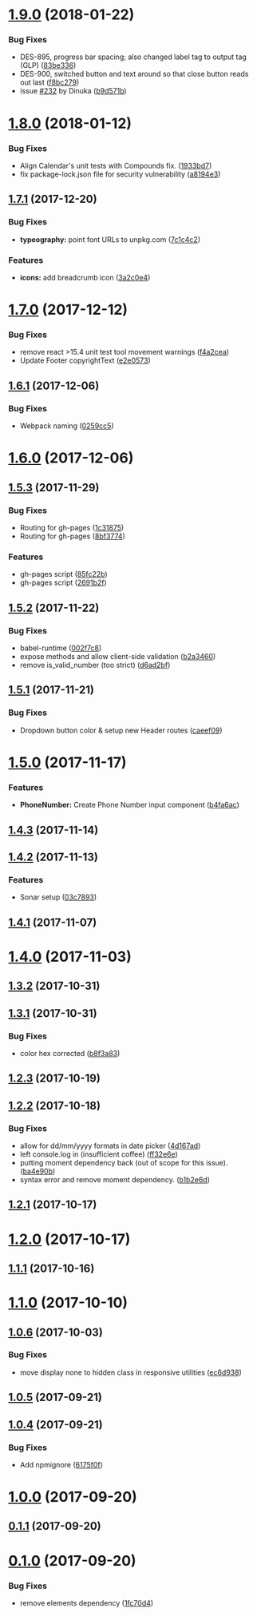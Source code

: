 <a name="1.9.0"></a>
# [1.9.0](https://github.com/Pearson-Higher-Ed/elements-sdk/compare/v1.8.0...v1.9.0) (2018-01-22)


### Bug Fixes

* DES-895, progress bar spacing; also changed label tag to output tag (GLP) ([83be336](https://github.com/Pearson-Higher-Ed/elements-sdk/commit/83be336))
* DES-900, switched button and text around so that close button reads out last ([f8bc279](https://github.com/Pearson-Higher-Ed/elements-sdk/commit/f8bc279))
* issue [#232](https://github.com/Pearson-Higher-Ed/elements-sdk/issues/232) by Dinuka ([b9d571b](https://github.com/Pearson-Higher-Ed/elements-sdk/commit/b9d571b))



<a name="1.8.0"></a>
# [1.8.0](https://github.com/Pearson-Higher-Ed/elements-sdk/compare/v1.7.1...v1.8.0) (2018-01-12)


### Bug Fixes

* Align Calendar's unit tests with Compounds fix. ([1933bd7](https://github.com/Pearson-Higher-Ed/elements-sdk/commit/1933bd7))
* fix package-lock.json file for security vulnerability ([a8194e3](https://github.com/Pearson-Higher-Ed/elements-sdk/commit/a8194e3))



<a name="1.7.1"></a>
## [1.7.1](https://github.com/Pearson-Higher-Ed/elements-sdk/compare/v1.7.0...v1.7.1) (2017-12-20)


### Bug Fixes

* **typeography:** point font URLs to unpkg.com ([7c1c4c2](https://github.com/Pearson-Higher-Ed/elements-sdk/commit/7c1c4c2))


### Features

* **icons:** add breadcrumb icon ([3a2c0e4](https://github.com/Pearson-Higher-Ed/elements-sdk/commit/3a2c0e4))



<a name="1.7.0"></a>
# [1.7.0](https://github.com/Pearson-Higher-Ed/elements-sdk/compare/v1.6.1...v1.7.0) (2017-12-12)


### Bug Fixes

* remove react >15.4 unit test tool movement warnings ([f4a2cea](https://github.com/Pearson-Higher-Ed/elements-sdk/commit/f4a2cea))
* Update Footer copyrightText ([e2e0573](https://github.com/Pearson-Higher-Ed/elements-sdk/commit/e2e0573))



<a name="1.6.1"></a>
## [1.6.1](https://github.com/Pearson-Higher-Ed/elements-sdk/compare/v1.6.0...v1.6.1) (2017-12-06)


### Bug Fixes

* Webpack naming ([0259cc5](https://github.com/Pearson-Higher-Ed/elements-sdk/commit/0259cc5))



<a name="1.6.0"></a>
# [1.6.0](https://github.com/Pearson-Higher-Ed/elements-sdk/compare/v1.5.3...v1.6.0) (2017-12-06)



<a name="1.5.3"></a>
## [1.5.3](https://github.com/Pearson-Higher-Ed/elements-sdk/compare/v1.5.2...v1.5.3) (2017-11-29)


### Bug Fixes

* Routing for gh-pages ([1c31875](https://github.com/Pearson-Higher-Ed/elements-sdk/commit/1c31875))
* Routing for gh-pages ([8bf3774](https://github.com/Pearson-Higher-Ed/elements-sdk/commit/8bf3774))


### Features

* gh-pages script ([85fc22b](https://github.com/Pearson-Higher-Ed/elements-sdk/commit/85fc22b))
* gh-pages script ([2691b2f](https://github.com/Pearson-Higher-Ed/elements-sdk/commit/2691b2f))



<a name="1.5.2"></a>
## [1.5.2](https://github.com/Pearson-Higher-Ed/elements-sdk/compare/v1.5.1...v1.5.2) (2017-11-22)


### Bug Fixes

* babel-runtime ([002f7c8](https://github.com/Pearson-Higher-Ed/elements-sdk/commit/002f7c8))
* expose methods and allow client-side validation ([b2a3460](https://github.com/Pearson-Higher-Ed/elements-sdk/commit/b2a3460))
* remove is_valid_number (too strict) ([d6ad2bf](https://github.com/Pearson-Higher-Ed/elements-sdk/commit/d6ad2bf))



<a name="1.5.1"></a>
## [1.5.1](https://github.com/Pearson-Higher-Ed/elements-sdk/compare/v1.5.0...v1.5.1) (2017-11-21)


### Bug Fixes

* Dropdown button color & setup new Header routes ([caeef09](https://github.com/Pearson-Higher-Ed/elements-sdk/commit/caeef09))



<a name="1.5.0"></a>
# [1.5.0](https://github.com/Pearson-Higher-Ed/elements-sdk/compare/v1.4.3...v1.5.0) (2017-11-17)


### Features

* **PhoneNumber:** Create Phone Number input component ([b4fa6ac](https://github.com/Pearson-Higher-Ed/elements-sdk/commit/b4fa6ac))



<a name="1.4.3"></a>
## [1.4.3](https://github.com/Pearson-Higher-Ed/elements-sdk/compare/v1.4.2...v1.4.3) (2017-11-14)



<a name="1.4.2"></a>
## [1.4.2](https://github.com/Pearson-Higher-Ed/elements-sdk/compare/v1.4.1...v1.4.2) (2017-11-13)


### Features

* Sonar setup ([03c7893](https://github.com/Pearson-Higher-Ed/elements-sdk/commit/03c7893))



<a name="1.4.1"></a>
## [1.4.1](https://github.com/Pearson-Higher-Ed/elements-sdk/compare/v1.4.0...v1.4.1) (2017-11-07)



<a name="1.4.0"></a>
# [1.4.0](https://github.com/Pearson-Higher-Ed/elements-sdk/compare/v1.3.2...v1.4.0) (2017-11-03)



<a name="1.3.2"></a>
## [1.3.2](https://github.com/Pearson-Higher-Ed/elements-sdk/compare/v1.3.1...v1.3.2) (2017-10-31)



<a name="1.3.1"></a>
## [1.3.1](https://github.com/Pearson-Higher-Ed/elements-sdk/compare/v1.2.3...v1.3.1) (2017-10-31)


### Bug Fixes

* color hex corrected ([b8f3a83](https://github.com/Pearson-Higher-Ed/elements-sdk/commit/b8f3a83))



<a name="1.2.3"></a>
## [1.2.3](https://github.com/Pearson-Higher-Ed/elements-sdk/compare/v1.2.2...v1.2.3) (2017-10-19)



<a name="1.2.2"></a>
## [1.2.2](https://github.com/Pearson-Higher-Ed/elements-sdk/compare/v1.2.1...v1.2.2) (2017-10-18)


### Bug Fixes

* allow for dd/mm/yyyy formats in date picker ([4d167ad](https://github.com/Pearson-Higher-Ed/elements-sdk/commit/4d167ad))
* left console.log in (insufficient coffee) ([ff32e6e](https://github.com/Pearson-Higher-Ed/elements-sdk/commit/ff32e6e))
* putting moment dependency back (out of scope for this issue). ([ba4e90b](https://github.com/Pearson-Higher-Ed/elements-sdk/commit/ba4e90b))
* syntax error and remove moment dependency. ([b1b2e6d](https://github.com/Pearson-Higher-Ed/elements-sdk/commit/b1b2e6d))



<a name="1.2.1"></a>
## [1.2.1](https://github.com/Pearson-Higher-Ed/elements-sdk/compare/v1.2.0...v1.2.1) (2017-10-17)



<a name="1.2.0"></a>
# [1.2.0](https://github.com/Pearson-Higher-Ed/elements-sdk/compare/v1.1.1...v1.2.0) (2017-10-17)



<a name="1.1.1"></a>
## [1.1.1](https://github.com/Pearson-Higher-Ed/elements-sdk/compare/v1.1.0...v1.1.1) (2017-10-16)



<a name="1.1.0"></a>
# [1.1.0](https://github.com/Pearson-Higher-Ed/elements-sdk/compare/v1.0.6...v1.1.0) (2017-10-10)



<a name="1.0.6"></a>
## [1.0.6](https://github.com/Pearson-Higher-Ed/elements-sdk/compare/v1.0.5...v1.0.6) (2017-10-03)


### Bug Fixes

* move display none to hidden class in responsive utilities ([ec6d938](https://github.com/Pearson-Higher-Ed/elements-sdk/commit/ec6d938))



<a name="1.0.5"></a>
## [1.0.5](https://github.com/Pearson-Higher-Ed/elements-sdk/compare/v1.0.4...v1.0.5) (2017-09-21)



<a name="1.0.4"></a>
## [1.0.4](https://github.com/Pearson-Higher-Ed/elements-sdk/compare/v1.0.0...v1.0.4) (2017-09-21)


### Bug Fixes

* Add npmignore ([6175f0f](https://github.com/Pearson-Higher-Ed/elements-sdk/commit/6175f0f))



<a name="1.0.0"></a>
# [1.0.0](https://github.com/Pearson-Higher-Ed/elements-sdk/compare/v0.1.1...v1.0.0) (2017-09-20)



<a name="0.1.1"></a>
## [0.1.1](https://github.com/Pearson-Higher-Ed/elements-sdk/compare/v0.1.0...v0.1.1) (2017-09-20)



<a name="0.1.0"></a>
# [0.1.0](https://github.com/Pearson-Higher-Ed/elements-sdk/compare/1fc70d4...v0.1.0) (2017-09-20)


### Bug Fixes

* remove elements dependency ([1fc70d4](https://github.com/Pearson-Higher-Ed/elements-sdk/commit/1fc70d4))



